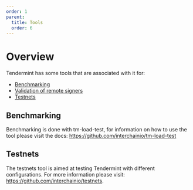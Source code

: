 ```yaml
---
order: 1
parent:
  title: Tools
  order: 6
---
```


# Overview

Tendermint has some tools that are associated with it for:

- [Benchmarking](#benchmarking)
- [Validation of remote signers](./remote-signer-validation.md)
- [Testnets](#testnets)


## Benchmarking

Benchmarking is done with tm-load-test, for information on how to use the tool please visit the docs: https://github.com/interchainio/tm-load-test


## Testnets

The testnets tool is aimed at testing Tendermint with different configurations. For more information please visit: https://github.com/interchainio/testnets.
